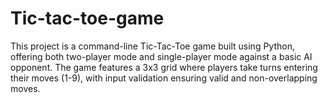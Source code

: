 # Tic-tac-toe-game
This project is a command-line Tic-Tac-Toe game built using Python, offering both two-player mode and single-player mode against a basic AI opponent. The game features a 3x3 grid where players take turns entering their moves (1-9), with input validation ensuring valid and non-overlapping moves.  
